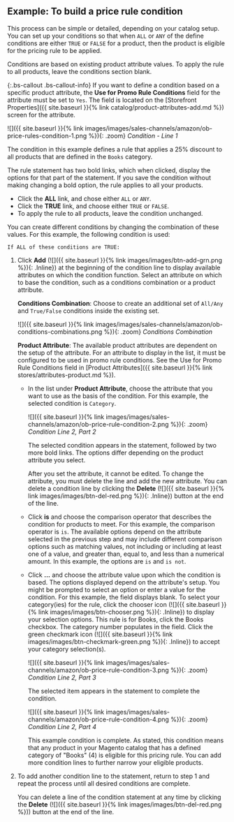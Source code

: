 
## Example: To build a price rule condition

This process can be simple or detailed, depending on your catalog setup. You can set up your conditions so that when `ALL` or `ANY` of the define conditions are either `TRUE` or `FALSE` for a product, then the product is eligible for the pricing rule to be applied.

Conditions are based on existing product attribute values. To apply the rule to all products, leave the conditions section blank.

{:.bs-callout .bs-callout-info}
If you want to define a condition based on a specific product attribute, the **Use for Promo Rule Conditions** field for the attribute must be set to `Yes`. The field is located on the [Storefront Properties]({{ site.baseurl }}{% link catalog/product-attributes-add.md %}) screen for the attribute.

![]({{ site.baseurl }}{% link images/images/sales-channels/amazon/ob-price-rules-condition-1.png %}){: .zoom}
_Condition - Line 1_

The condition in this example defines a rule that applies a 25% discount to all products that are defined in the `Books` category.

The rule statement has two bold links, which when clicked, display the options for that part of the statement. If you save the condition without making changing a bold option, the rule applies to all your products.

- Click the **ALL** link, and chose either `ALL` or `ANY`.
- Click the **TRUE** link, and choose either `TRUE` or `FALSE`.
- To apply the rule to all products, leave the condition unchanged.

You can create different conditions by changing the combination of these values. For this example, the following condition is used:

   `If ALL of these conditions are TRUE:`

1. Click **Add** (![]({{ site.baseurl }}{% link images/images/btn-add-grn.png %}){: .Inline}) at the beginning of the condition line to display available attributes on which the condition function. Select an attribute on which to base the condition, such as a conditions combination or a product attribute.

   **Conditions Combination**:  Choose to create an additional set of `All/Any` and `True/False` conditions inside the existing set.

   ![]({{ site.baseurl }}{% link images/images/sales-channels/amazon/ob-conditions-combinations.png %}){: .zoom}
   _Conditions Combination_

   **Product Attribute**: The available product attributes are dependent on the setup of the attribute. For an attribute to display in the list, it must be configured to be used in promo rule conditions. See the Use for Promo Rule Conditions field in [Product Attributes]({{ site.baseurl }}{% link stores/attributes-product.md %}).

   - In the list under **Product Attribute**, choose the attribute that you want to use as the basis of the condition. For this example, the selected condition is `Category`.

      ![]({{ site.baseurl }}{% link images/images/sales-channels/amazon/ob-price-rule-condition-2.png %}){: .zoom}
      _Condition Line 2, Part 2_

      The selected condition appears in the statement, followed by two more bold links. The options differ depending on the product attribute you select.

      After you set the attribute, it cannot be edited. To change the attribute, you must delete the line and add the new attribute. You can delete a condition line by clicking the **Delete** (![]({{ site.baseurl }}{% link images/images/btn-del-red.png %}){: .Inline}) button at the end of the line.

   - Click **is** and choose the comparison operator that describes the condition for products to meet. For this example, the comparison operator is `is`. The available options depend on the attribute selected in the previous step and may include different comparison options such as matching values, not including or including at least one of a value, and greater than, equal to, and less than a numerical amount. In this example, the options are `is` and `is not`.

   - Click **...** and choose the attribute value upon which the condition is based. The options displayed depend on the attribute's setup. You might be prompted to select an option or enter a value for the condition. For this example, the field displays blank. To select your category(ies) for the rule, click the chooser icon (![]({{ site.baseurl }}{% link images/images/btn-chooser.png %}){: .Inline}) to display your selection options. This rule is for Books, click the Books checkbox. The category number populates in the field. Click the green checkmark icon (![]({{ site.baseurl }}{% link images/images/btn-checkmark-green.png %}){: .Inline}) to accept your category selection(s).

      ![]({{ site.baseurl }}{% link images/images/sales-channels/amazon/ob-price-rule-condition-3.png %}){: .zoom}
      _Condition Line 2, Part 3_

      The selected item appears in the statement to complete the condition.

      ![]({{ site.baseurl }}{% link images/images/sales-channels/amazon/ob-price-rule-condition-4.png %}){: .zoom}
      _Condition Line 2, Part 4_

      This example condition is complete. As stated, this condition means that any product in your Magento catalog that has a defined category of "Books" (4) is eligible for this pricing rule. You can add more condition lines to further narrow your eligible products.

1. To add another condition line to the statement, return to step 1 and repeat the process until all desired conditions are complete.

    You can delete a line of the condition statement at any time by clicking the **Delete** (![]({{ site.baseurl }}{% link images/images/btn-del-red.png %})) button at the end of the line.
